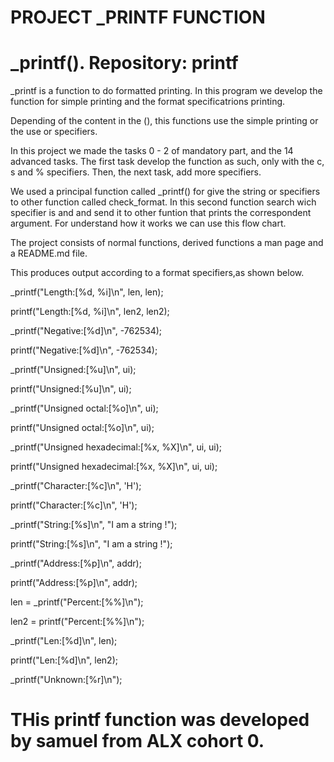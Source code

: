 # PROJECT _PRINTF FUNCTION 
# _printf(). Repository: printf
_printf is a function to do formatted printing. In this program we develop the function for simple printing and the format specificatrions printing.

Depending of the content in the (), this functions use the simple printing or the use or specifiers.

In this project we made the tasks 0 - 2 of mandatory part, and the 14 advanced tasks. The first task develop the function as such, only with the c, s and % specifiers. Then, the next task, add more specifiers.

We used a principal function called _printf() for give the string or specifiers to other function called check_format. In this second function search wich specifier is and and send it to other funtion that prints the correspondent argument. For understand how it works we can use this flow chart.

The project consists of normal functions, derived functions a man page and a README.md file.

This produces output according to a format specifiers,as shown below.

_printf("Length:[%d, %i]\n", len, len);

printf("Length:[%d, %i]\n", len2, len2);

_printf("Negative:[%d]\n", -762534);

printf("Negative:[%d]\n", -762534);

_printf("Unsigned:[%u]\n", ui);

printf("Unsigned:[%u]\n", ui);

_printf("Unsigned octal:[%o]\n", ui);

printf("Unsigned octal:[%o]\n", ui);

_printf("Unsigned hexadecimal:[%x, %X]\n", ui, ui);

printf("Unsigned hexadecimal:[%x, %X]\n", ui, ui);

_printf("Character:[%c]\n", 'H');

printf("Character:[%c]\n", 'H');

_printf("String:[%s]\n", "I am a string !");

printf("String:[%s]\n", "I am a string !");

_printf("Address:[%p]\n", addr);

printf("Address:[%p]\n", addr);

len = _printf("Percent:[%%]\n");

len2 = printf("Percent:[%%]\n");

_printf("Len:[%d]\n", len);

printf("Len:[%d]\n", len2);

_printf("Unknown:[%r]\n");

# THis printf function was developed by samuel from ALX cohort 0.
